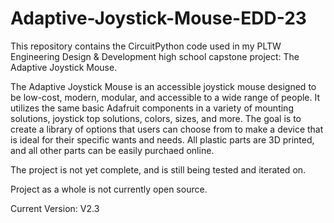 # Adaptive-Joystick-Mouse-EDD-23
This repository contains the CircuitPython code used in my PLTW Engineering Design &amp; Development high school capstone project: The Adaptive Joystick Mouse.

The Adaptive Joystick Mouse is an accessible joystick mouse designed to be low-cost, modern, modular, and accessible to a wide range of people. It utilizes the same basic Adafruit components in a variety of mounting solutions, joystick top solutions, colors, sizes, and more. The goal is to create a library of options that users can choose from to make a device that is ideal for their specific wants and needs. All plastic parts are 3D printed, and all other parts can be easily purchaed online. 

The project is not yet complete, and is still being tested and iterated on. 

Project as a whole is not currently open source.

Current Version: V2.3
